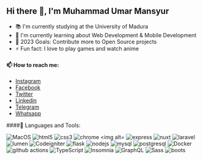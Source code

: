 ## Hi there 👋, I'm Muhammad Umar Mansyur

* 📚 I'm currently studying at the University of Madura
* 🌱 I'm currently learning about Web Development & Mobile Development
* 🥅 2023 Goals: Contribute more to Open Source projects
* ⚡ Fun fact: I love to play games and watch anime
#### 📫 How to reach me: 
* [Instagram](https://www.instagram.com/umar_mansyur/)
* [Facebook](https://www.facebook.com/muhammad_umar_mansyur)
* [Twitter](https://twitter.com/umar_mansyur)
* [Linkedin](https://www.linkedin.com/in/muhammad-umar-mansyur-5b1b1b1b1/)
* [Telegram](https://t.me/umar_mansyur)
* [Whatsapp](https://wa.me/628523139223)

####🔧 Languages and Tools:

  <img alt="MacOS" src="https://img.shields.io/badge/-MacOS-000000?style=flat-square&logo=apple&logoColor=white" />
  <img alt="html5" src="https://img.shields.io/badge/-HTML5-E34F26?style=flat-square&logo=html5&logoColor=white" />
  <img alt="css3" src="https://img.shields.io/badge/-CSS3-1572B6?style=flat-square&logo=css3" />
   <img alt="chrome
  <img alt="vue" src="https://img.shields.io/badge/-VueJS-4FC08D?style=flat-square&logo=vuedotjs&logoColor=white" />
  <img alt="express" src="https://img.shields.io/badge/-Express-000000?style=flat-square&logo=express&logoColor=white" />
   <img alt="nuxt" src="https://img.shields.io/badge/-NuxtJS-00C58E?style=flat-square&logo=nuxtdotjs&logoColor=white" />
  <img alt="laravel" src="https://img.shields.io/badge/-Laravel-FF2D20?style=flat-square&logo=laravel&logoColor=white" />
  <img alt="lumen" src="https://img.shields.io/badge/-Lumen-FF2D20?style=flat-square&logo=lumen&logoColor=white" />
   <img alt="Codeigniter" src="https://img.shields.io/badge/-Codeigniter-FF2D20?style=flat-square&logo=codeigniter&logoColor=white" />
   <img alt="flask" src="https://img.shields.io/badge/-Flask-000000?style=flat-square&logo=flask&logoColor=white" />
  <img alt="nodejs" src="https://img.shields.io/badge/-Nodejs-339933?style=flat-square&logo=nodedotjs&logoColor=white" />
  <img alt="mysql" src="https://img.shields.io/badge/-MySQL-4479A1?style=flat-square&logo=mysql&logoColor=white" />
  <img alt="postgresql" src="https://img.shields.io/badge/-PostgreSQL-336791?style=flat-square&logo=postgresql&logoColor=white" />
  <img alt="Docker" src="https://img.shields.io/badge/-Docker-46a2f1?style=flat-square&logo=docker&logoColor=white" />
  <img alt="github actions" src="https://img.shields.io/badge/-Github_Actions-2088FF?style=flat-square&logo=github-actions&logoColor=white" />
  <img alt="TypeScript" src="https://img.shields.io/badge/-TypeScript-007ACC?style=flat-square&logo=typescript&logoColor=white" />
  <img alt="Insomnia" src="https://img.shields.io/badge/-Insomnia-5849BE?style=flat-square&logo=insomnia&logoColor=white" />
  <img alt="GraphQL" src="https://img.shields.io/badge/-GraphQL-E10098?style=flat-square&logo=graphql&logoColor=white" />
  <img alt="Sass" src="https://img.shields.io/badge/-Sass-CC6699?style=flat-square&logo=sass&logoColor=white" />
  <img alt="boots" src="https://img.shields.io/badge/-Bootstrap-563D7C?style=flat-square&logo=bootstrap&logoColor=white" />
  
